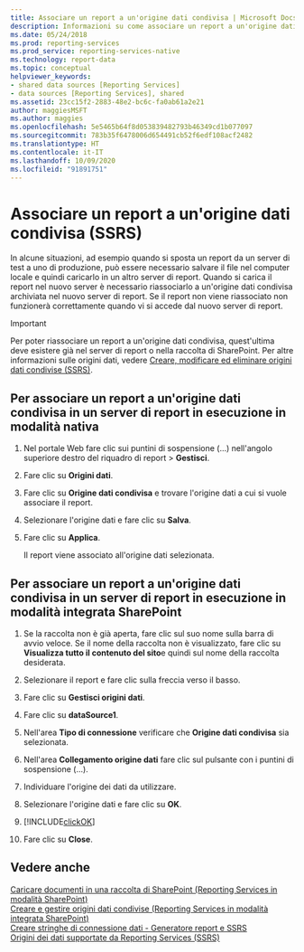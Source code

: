 ```yaml
---
title: Associare un report a un'origine dati condivisa | Microsoft Docs
description: Informazioni su come associare un report a un'origine dati condivisa in un server di report in esecuzione in modalità integrata SharePoint.
ms.date: 05/24/2018
ms.prod: reporting-services
ms.prod_service: reporting-services-native
ms.technology: report-data
ms.topic: conceptual
helpviewer_keywords:
- shared data sources [Reporting Services]
- data sources [Reporting Services], shared
ms.assetid: 23cc15f2-2883-48e2-bc6c-fa0ab61a2e21
author: maggiesMSFT
ms.author: maggies
ms.openlocfilehash: 5e5465b64f8d053839482793b46349cd1b077097
ms.sourcegitcommit: 783b35f6478006d654491cb52f6edf108acf2482
ms.translationtype: HT
ms.contentlocale: it-IT
ms.lasthandoff: 10/09/2020
ms.locfileid: "91891751"
---
```

# <a name="bind-a-report-to-a-shared-data-source-ssrs"></a>Associare un report a un'origine dati condivisa (SSRS)
  In alcune situazioni, ad esempio quando si sposta un report da un server di test a uno di produzione, può essere necessario salvare il file nel computer locale e quindi caricarlo in un altro server di report. Quando si carica il report nel nuovo server è necessario riassociarlo a un'origine dati condivisa archiviata nel nuovo server di report. Se il report non viene riassociato non funzionerà correttamente quando vi si accede dal nuovo server di report.  
  
> [!IMPORTANT]  
>  Per poter riassociare un report a un'origine dati condivisa, quest'ultima deve esistere già nel server di report o nella raccolta di SharePoint. Per altre informazioni sulle origini dati, vedere [Creare, modificare ed eliminare origini dati condivise &#40;SSRS&#41;](../../reporting-services/report-data/create-modify-and-delete-shared-data-sources-ssrs.md).  
  
## <a name="to-bind-a-report-to-a-shared-data-source-on-a-report-server-running-in-native-mode"></a>Per associare un report a un'origine dati condivisa in un server di report in esecuzione in modalità nativa  
  
1.  Nel portale Web fare clic sui puntini di sospensione (...) nell'angolo superiore destro del riquadro di report > **Gestisci**.  

2.  Fare clic su **Origini dati**.  
  
3.  Fare clic su **Origine dati condivisa** e trovare l'origine dati a cui si vuole associare il report.  
  
4.  Selezionare l'origine dati e fare clic su **Salva**.  
  
5.  Fare clic su **Applica**.  
  
     Il report viene associato all'origine dati selezionata.  
  
## <a name="to-bind-a-report-to-a-shared-data-source-on-a-report-server-running-in-sharepoint-integrated-mode"></a>Per associare un report a un'origine dati condivisa in un server di report in esecuzione in modalità integrata SharePoint  
  
1.  Se la raccolta non è già aperta, fare clic sul suo nome sulla barra di avvio veloce. Se il nome della raccolta non è visualizzato, fare clic su **Visualizza tutto il contenuto del sito**e quindi sul nome della raccolta desiderata.  
  
2.  Selezionare il report e fare clic sulla freccia verso il basso.  
  
3.  Fare clic su **Gestisci origini dati**.  
  
4.  Fare clic su **dataSource1**.  
  
5.  Nell'area **Tipo di connessione** verificare che **Origine dati condivisa** sia selezionata.  
  
6.  Nell'area **Collegamento origine dati** fare clic sul pulsante con i puntini di sospensione (...).  
  
7.  Individuare l'origine dei dati da utilizzare.  
  
8.  Selezionare l'origine dati e fare clic su **OK**.  
  
9. [!INCLUDE[clickOK](../../includes/clickok-md.md)]  
  
10. Fare clic su **Close**.  
  
## <a name="see-also"></a>Vedere anche  
 [Caricare documenti in una raccolta di SharePoint &#40;Reporting Services in modalità SharePoint&#41;](../../reporting-services/report-server-sharepoint/upload-documents-to-a-sharepoint-library-reporting-services-in-sharepoint-mode.md)   
 [Creare e gestire origini dati condivise &#40;Reporting Services in modalità integrata SharePoint&#41;](/previous-versions/sql/)   
 [Creare stringhe di connessione dati - Generatore report e SSRS](../../reporting-services/report-data/data-connections-data-sources-and-connection-strings-report-builder-and-ssrs.md)   
 [Origini dei dati supportate da Reporting Services &#40;SSRS&#41;](../../reporting-services/report-data/data-sources-supported-by-reporting-services-ssrs.md)  
  
